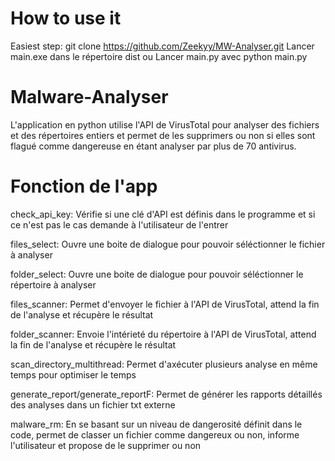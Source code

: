 # How to use it

Easiest step: 
git clone https://github.com/Zeekyy/MW-Analyser.git
Lancer main.exe dans le répertoire dist
ou 
Lancer main.py avec python main.py

 # Malware-Analyser

L'application en python utilise l'API de VirusTotal pour analyser des fichiers et des répertoires entiers et permet de les supprimers ou non si elles sont flagué comme dangereuse en étant analyser par plus de 70 antivirus. 

# Fonction de l'app

check_api_key: Vérifie si une clé d'API est définis dans le programme et si ce n'est pas le cas demande à l'utilisateur de l'entrer 

files_select: Ouvre une boite de dialogue pour pouvoir séléctionner le fichier à analyser

folder_select: Ouvre une boite de dialogue pour pouvoir séléctionner le répertoire à analyser

files_scanner: Permet d'envoyer le fichier à l'API de VirusTotal, attend la fin de l'analyse et récupère le résultat

folder_scanner: Envoie l'intérieté du répertoire à l'API de VirusTotal, attend la fin de l'analyse et récupère le résultat

scan_directory_multithread: Permet d'axécuter plusieurs analyse en même temps pour optimiser le temps

generate_report/generate_reportF: Permet de générer les rapports détaillés des analyses dans un fichier txt externe

malware_rm: En se basant sur un niveau de dangerosité définit dans le code, permet de classer un fichier comme dangereux ou non, informe l'utilisateur et propose de le supprimer ou non 






